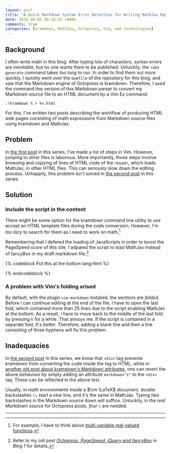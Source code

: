 ```yaml
---
layout: post
title: "A Quick Markdown Syntax Error Detection for Writing MathJax Equations in Octopress Posts (3)"
date: 2015-08-05 00:18:45 +0800
comments: true
categories: [kramdown, MathJax, Octopress, Vim, web technologies]
---
```


Background
---

I often write math in this blog.  After typing lots of characters,
syntax errors are *inevitable*, but no one wants them to be published.
Unluckily, the `rake generate` command takes *too long* to run.  In
order to find them out more quickly, I quickly went over the
`Gemfile` of the repository for this blog, and saw that the Markdown
engine of Octopress is kramdown.  Therefore, I used the command line
version of this Markdown parser to convert my Markdown source file to
an HTML document by a Vim Ex command.

    :!kramdown % > %<.html

For this, I've written two posts describing the workflow of producing
HTML web pages consisting of math expressions from Markdown source
files using kramdown and MathJax.

Problem
---

In [the first post][seri1] in this series, I've made a list of steps
in Vim.  However, jumping to other files is laborious.  More
importantly, those steps involve browsing and copying of lines of
HTML code of the `<head>`, which loads MathJax, in other HTML files.
This can *seriously* slow down the editing process.  Unhappily, this
problem *isn't* solved in [the second post][seri2] in this series.

<!-- more -->

Solution
---

### Include the script in the content

There might be some option for the kramdown command line utility to
use accept an HTML template files during the code conversion.
However, I'm *too lazy* to search for them as I need to work on
math.[^pp1]

Remembering that I defered the loading of JavaScripts in order to
boost the PageSpeed score of this site, I adpated the script to load
MathJax instead of fancyBox in my draft markdown file.[^pp2]

{% codeblock Put this at the bottom lang:html %}
<script type="text/javascript">
(function() {
  function getScript(url,success){
    var script=document.createElement('script');
    script.src=url;
    var head=document.getElementsByTagName('head')[0],
    done=false;
    script.onload=script.onreadystatechange = function(){
      if ( !done && (!this.readyState || this.readyState == 'loaded' || this.readyState == 'complete') ) {
      done=true;
      success();
      script.onload = script.onreadystatechange = null;
      head.removeChild(script);
      }
    };
    head.appendChild(script);
  }

  getScript("https://cdn.mathjax.org/mathjax/latest/MathJax.js?" +
    "config=TeX-AMS-MML_HTMLorMML" +
    ",https://vincenttam.github.io/javascripts/MathJaxLocal.js",
    function(){});

})();
</script>
{% endcodeblock %}

### A problem with Vim's folding arised

By default, with the plugin `vim-markdown` installed, the sections are
*folded*.  Before I can continue editing at the end of the file, I
have to open the last fold, which contained more than 25 lines due to
the script enabling MathJax at the bottom.  As a result, I have to
move back to the middle of the last fold by pressing `k` for a while.
That annoys me.  If the script is contained in a separate fold, it's
better.  Therefore, adding a blank line and then a line consisting of
three hyphens will fix this problem.

Inadequacies
---

In [the second post][seri2] in this series, we know that `<div>` tag
prevents kramdown from converting the code inside the tag to HTML,
while in [another old post about kramdown's Markdown attributes][pp3],
one can revert the above behaviour by simply adding an attribute
`markdown="1"` to the `<div>` tag.  These can be reflected in the
above test.

Usually, in math environments inside a $\rm \LaTeX$ document, double
backslashes `\\` start a new line, and it's the same in MathJax.
Typing *two* backslashes in the Markdown source down will suffice.
Unluckily, in the *real Markdown source* for Octopress posts, *four*
`\` are needed.

---
[^pp1]:
    For example, I have to think about
    [multi-variable real-valued functions][pp1].

[^pp2]:
    Refer to my old post
    [*Octopress, PageSpeed, jQuery and fancyBox*][pp2] in *Blog 1* for
    details.

[seri1]: /blog/2014/12/10/a-quick-markdown-syntax-error-detection-for-writing-mathjax-equations-in-octopress-posts-1/
[seri2]: /blog/2014/12/13/a-quick-markdown-syntax-error-detection-for-writing-mathjax-equations-in-octopress-posts-2/
[pp1]: /blog/2015/08/04/some-thoughts-on-a-real-valued-function/
[pp2]: /blog/2014/12/29/octopress-pagespeed-jquery-and-fancybox/
[pp3]: /blog/2014/09/14/kramdowns-markdown-attributes/
